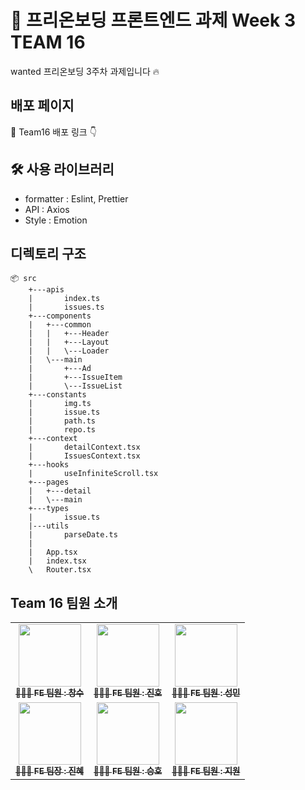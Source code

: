 # 🌱 프리온보딩 프론트엔드 과제 Week 3 TEAM 16

wanted 프리온보딩 3주차 과제입니다 🔥

## 배포 페이지

🎉 Team16 배포 링크 👇

## 🛠️ 사용 라이브러리

- formatter : Eslint, Prettier
- API : Axios
- Style : Emotion

## 디렉토리 구조

```
📦 src
    +---apis
    |       index.ts
    |       issues.ts
    +---components
    |   +---common
    |   |   +---Header
    |   |   +---Layout
    |   |   \---Loader
    |   \---main
    |       +---Ad
    |       +---IssueItem
    |       \---IssueList
    +---constants
    |       img.ts
    |       issue.ts
    |       path.ts
    |       repo.ts
    +---context
    |       detailContext.tsx
    |       IssuesContext.tsx
    +---hooks
    |       useInfiniteScroll.tsx
    +---pages
    |   +---detail
    |   \---main
    +---types
    |       issue.ts
    |---utils
    |       parseDate.ts
    |
    |   App.tsx
    |   index.tsx
    \   Router.tsx
```

## **Team 16 팀원 소개**

<table>
  <tbody>
    <tr>
      <td align="center"><a href="https://github.com/scs0209"><img src="https://github.com/jsdmas/jsdmas.github.io/assets/105098581/e237b4f3-26f3-4a37-8818-86787f5d858b" width="100px" alt=""/><br /><sub><b>🙎🏻‍♂️ FE 팀원 : 창수 </b></sub></a><br /></td>
      <td align="center"><a href="https://github.com/jsdmas"><img src="https://avatars.githubusercontent.com/u/105098581?s=400&v=4" width="100px;" alt=""/><br /><sub><b>🙎🏻‍♂️ FE 팀원 : 진호</b></sub></a><br /></td>
      <td align="center"><a href="https://github.com/seongminn"><img src="https://github.com/jsdmas/jsdmas.github.io/assets/105098581/3fdd5b88-e4ba-412b-a89e-b71694c153f7" width="100px;" alt=""/><br /><sub><b>🙎🏻‍♂️ FE 팀원 : 성민</b></sub></a><br /></td>
     <tr/>
      <td align="center"><a href="https://github.com/sjerry-kim"><img src="https://github.com/sjerry-kim/Portfolio_Academy_ARCO/assets/112137364/23130bde-b5ff-48c3-bfd9-45a1e8bebe07" width="100px;" alt=""/><br /><sub><b>🙎🏻‍♀️ FE 팀장 : 진혜</b></sub></a><br /></td>
      <td align="center"><a href="https://github.com/seunghowhite"><img src="https://avatars.githubusercontent.com/u/105100315?v=4" width="100px;" alt=""/><br /><sub><b>🙎🏻‍♂️ FE 팀원 : 승호</b></sub></a><br /></td>
      <td align="center"><a href="https://github.com/jioneee"><img src="https://github.com/jsdmas/jsdmas.github.io/assets/105098581/11d05a3a-57b2-4ae0-96b3-747b557ff6be" width="100px;" alt=""/><br /><sub><b>🙎🏻‍♀️ FE 팀원 : 지원</b></sub></a><br /></td>
    </tr>
  </tbody>
</table>

